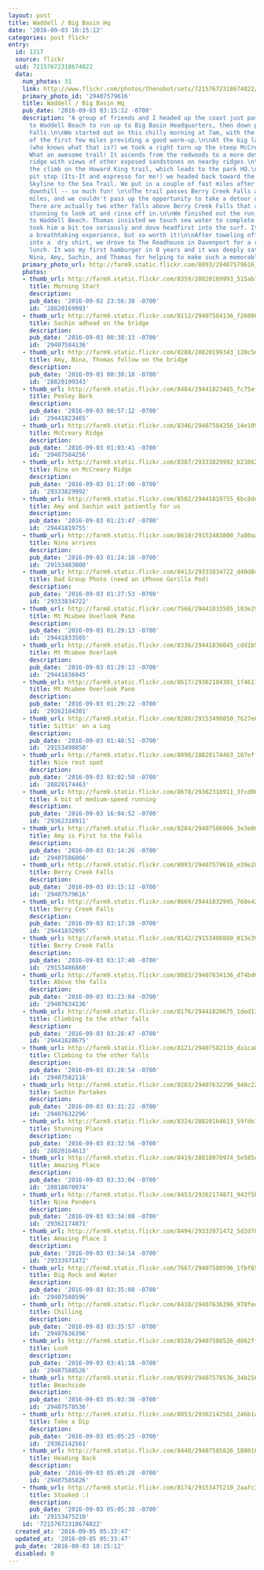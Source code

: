 ```yaml
---
layout: post
title: Waddell / Big Basin Hq
date: '2016-09-03 10:15:12'
categories: post flickr
entry:
  id: 1217
  source: flickr
  uid: 72157672318674822
  data:
    num_photos: 31
    link: http://www.flickr.com/photos/thenobot/sets/72157672318674822/
    primary_photo_id: '29407579616'
    title: Waddell / Big Basin Hq
    pub_date: '2016-09-03 03:15:12 -0700'
    description: "A group of friends and I headed up the coast just past Davenport
      to Waddell Beach to run up to Big Basin Headquarters, then down past Berry Creek
      Falls.\n\nWe started out on this chilly morning at 7am, with the gentle uphill
      of the first few miles providing a good warm-up.\n\nAt the big landing-gear
      (who knows what that is?) we took a right turn up the steep McCreary Ridge Trail.
      What an awesome trail! It ascends from the redwoods to a more desert-like exposed
      ridge with views of other exposed sandstones on nearby ridges.\n\nWe continued
      the climb on the Howard King trail, which leads to the park HQ.\n\nAfter a quick
      pit stop (Its-It and espresso for me!) we headed back toward the coast on the
      Skyline to the Sea Trail. We put in a couple of fast miles after the trail turned
      downhill -- so much fun! \n\nThe trail passes Berry Creek Falls after a few
      miles, and we couldn't pass up the opportunity to take a detour up the falls.
      There are actually two other falls above Berry Creek Falls that are absolutely
      stunning to look at and rinse off in.\n\nWe finished out the run, returning
      to Waddell Beach. Thomas insisted we touch sea water to complete the run. I
      took him a bit too seriously and dove headfirst into the surf. It was literally
      a breathtaking experience, but so worth it!\n\nAfter toweling off and changing
      into a  dry shirt, we drove to The Roadhouse in Davenport for a really excellent
      lunch. It was my first hamburger in 8 years and it was deeply satisfying.\n\nThanks
      Nina, Amy, Sachin, and Thomas for helping to make such a memorable day."
    primary_photo_url: http://farm9.static.flickr.com/8093/29407579616_e39e28329c_m.jpg
    photos:
    - thumb_url: http://farm9.static.flickr.com/8359/28820169993_515ab75442_s.jpg
      title: Morning Start
      description: 
      pub_date: '2016-09-02 23:56:38 -0700'
      id: '28820169993'
    - thumb_url: http://farm9.static.flickr.com/8112/29407584136_f26006e098_s.jpg
      title: Sachin adhead on the bridge
      description: 
      pub_date: '2016-09-03 00:38:13 -0700'
      id: '29407584136'
    - thumb_url: http://farm9.static.flickr.com/8288/28820199343_128c5df826_s.jpg
      title: Amy, Nina, Thomas follow on the bridge
      description: 
      pub_date: '2016-09-03 00:38:18 -0700'
      id: '28820199343'
    - thumb_url: http://farm9.static.flickr.com/8484/29441823465_fc75ef3c45_s.jpg
      title: Peeley Bark
      description: 
      pub_date: '2016-09-03 00:57:12 -0700'
      id: '29441823465'
    - thumb_url: http://farm9.static.flickr.com/8346/29407584256_14e109638f_s.jpg
      title: McCreary Ridge
      description: 
      pub_date: '2016-09-03 01:03:41 -0700'
      id: '29407584256'
    - thumb_url: http://farm9.static.flickr.com/8387/29333829992_b2386263b1_s.jpg
      title: Nina on McCreary Ridge
      description: 
      pub_date: '2016-09-03 01:17:00 -0700'
      id: '29333829992'
    - thumb_url: http://farm9.static.flickr.com/8502/29441819755_6bc8de28d8_s.jpg
      title: Amy and Sachin wait patiently for us
      description: 
      pub_date: '2016-09-03 01:23:47 -0700'
      id: '29441819755'
    - thumb_url: http://farm9.static.flickr.com/8610/29153483800_7a80aaba0d_s.jpg
      title: Nina arrives
      description: 
      pub_date: '2016-09-03 01:24:16 -0700'
      id: '29153483800'
    - thumb_url: http://farm9.static.flickr.com/8413/29333834722_d40d84cc0f_s.jpg
      title: Bad Group Photo (need an iPhone Gorilla Pod)
      description: 
      pub_date: '2016-09-03 01:27:53 -0700'
      id: '29333834722'
    - thumb_url: http://farm8.static.flickr.com/7566/29441833505_103e29e6cc_s.jpg
      title: Mt Mcabee Overlook Pano
      description: 
      pub_date: '2016-09-03 01:29:13 -0700'
      id: '29441833505'
    - thumb_url: http://farm9.static.flickr.com/8336/29441836045_cdd1b5b14f_s.jpg
      title: Mt Mcabee Overlook
      description: 
      pub_date: '2016-09-03 01:29:13 -0700'
      id: '29441836045'
    - thumb_url: http://farm9.static.flickr.com/8617/29362184301_1f461152f7_s.jpg
      title: Mt Mcabee Overlook Pano
      description: 
      pub_date: '2016-09-03 01:29:22 -0700'
      id: '29362184301'
    - thumb_url: http://farm9.static.flickr.com/8280/29153490850_7627e07965_s.jpg
      title: Sittin' on a Log
      description: 
      pub_date: '2016-09-03 01:40:51 -0700'
      id: '29153490850'
    - thumb_url: http://farm9.static.flickr.com/8090/28820174463_107eff9a71_s.jpg
      title: Nice rest spot
      description: 
      pub_date: '2016-09-03 03:02:50 -0700'
      id: '28820174463'
    - thumb_url: http://farm9.static.flickr.com/8678/29362318911_3fcd068f72_s.jpg
      title: A bit of medium-speed running
      description: 
      pub_date: '2016-09-03 16:04:52 -0700'
      id: '29362318911'
    - thumb_url: http://farm9.static.flickr.com/8284/29407586066_3e3e00c0f4_s.jpg
      title: Amy is First to the Falls
      description: 
      pub_date: '2016-09-03 03:14:26 -0700'
      id: '29407586066'
    - thumb_url: http://farm9.static.flickr.com/8093/29407579616_e39e28329c_s.jpg
      title: Berry Creek Falls
      description: 
      pub_date: '2016-09-03 03:15:12 -0700'
      id: '29407579616'
    - thumb_url: http://farm9.static.flickr.com/8669/29441832995_760e428dd4_s.jpg
      title: Berry Creek Falls
      description: 
      pub_date: '2016-09-03 03:17:38 -0700'
      id: '29441832995'
    - thumb_url: http://farm9.static.flickr.com/8142/29153486860_013e39c950_s.jpg
      title: Berry Creek Falls
      description: 
      pub_date: '2016-09-03 03:17:40 -0700'
      id: '29153486860'
    - thumb_url: http://farm9.static.flickr.com/8083/29407634136_d74bd0ecc0_s.jpg
      title: Above the falls
      description: 
      pub_date: '2016-09-03 03:23:04 -0700'
      id: '29407634136'
    - thumb_url: http://farm9.static.flickr.com/8176/29441828675_1ded137169_s.jpg
      title: Climbing to the other falls
      description: 
      pub_date: '2016-09-03 03:28:47 -0700'
      id: '29441828675'
    - thumb_url: http://farm9.static.flickr.com/8121/29407582116_da1ca8e9c0_s.jpg
      title: Climbing to the other falls
      description: 
      pub_date: '2016-09-03 03:28:54 -0700'
      id: '29407582116'
    - thumb_url: http://farm9.static.flickr.com/8203/29407632296_948c2202e2_s.jpg
      title: Sachin Partakes
      description: 
      pub_date: '2016-09-03 03:31:22 -0700'
      id: '29407632296'
    - thumb_url: http://farm9.static.flickr.com/8324/28820164613_59fde1970e_s.jpg
      title: Stunning Place
      description: 
      pub_date: '2016-09-03 03:32:56 -0700'
      id: '28820164613'
    - thumb_url: http://farm9.static.flickr.com/8419/28818070974_5e585ed55c_s.jpg
      title: Amazing Place
      description: 
      pub_date: '2016-09-03 03:33:04 -0700'
      id: '28818070974'
    - thumb_url: http://farm9.static.flickr.com/8453/29362174871_943f5b2004_s.jpg
      title: Nina Ponders
      description: 
      pub_date: '2016-09-03 03:34:08 -0700'
      id: '29362174871'
    - thumb_url: http://farm9.static.flickr.com/8494/29333971472_5d2d78daa7_s.jpg
      title: Amazing Place 2
      description: 
      pub_date: '2016-09-03 03:34:14 -0700'
      id: '29333971472'
    - thumb_url: http://farm8.static.flickr.com/7667/29407580596_1fbf65c43e_s.jpg
      title: Big Rock and Water
      description: 
      pub_date: '2016-09-03 03:35:08 -0700'
      id: '29407580596'
    - thumb_url: http://farm9.static.flickr.com/8410/29407636396_978fed6075_s.jpg
      title: Chilling
      description: 
      pub_date: '2016-09-03 03:35:57 -0700'
      id: '29407636396'
    - thumb_url: http://farm9.static.flickr.com/8528/29407588526_d862ff3358_s.jpg
      title: Lush
      description: 
      pub_date: '2016-09-03 03:41:18 -0700'
      id: '29407588526'
    - thumb_url: http://farm9.static.flickr.com/8599/29407578536_34b1563c78_s.jpg
      title: Beachside
      description: 
      pub_date: '2016-09-03 05:03:30 -0700'
      id: '29407578536'
    - thumb_url: http://farm9.static.flickr.com/8053/29362142561_246b1c85f1_s.jpg
      title: Take a Dip
      description: 
      pub_date: '2016-09-03 05:05:25 -0700'
      id: '29362142561'
    - thumb_url: http://farm9.static.flickr.com/8440/29407585826_18801037a9_s.jpg
      title: Heading Back
      description: 
      pub_date: '2016-09-03 05:05:28 -0700'
      id: '29407585826'
    - thumb_url: http://farm9.static.flickr.com/8174/29153475210_2aafc3f1df_s.jpg
      title: Stoaked :)
      description: 
      pub_date: '2016-09-03 05:05:38 -0700'
      id: '29153475210'
    id: '72157672318674822'
  created_at: '2016-09-05 05:33:47'
  updated_at: '2016-09-05 05:33:47'
  pub_date: '2016-09-03 10:15:12'
  disabled: 0
---
```

